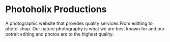 # Photoholix Productions
A photographic  website that provides quality services.From editting to photo-shop. 
Our nature photography is what we are best known for and our potrait editing and photos are to the highest quality.
